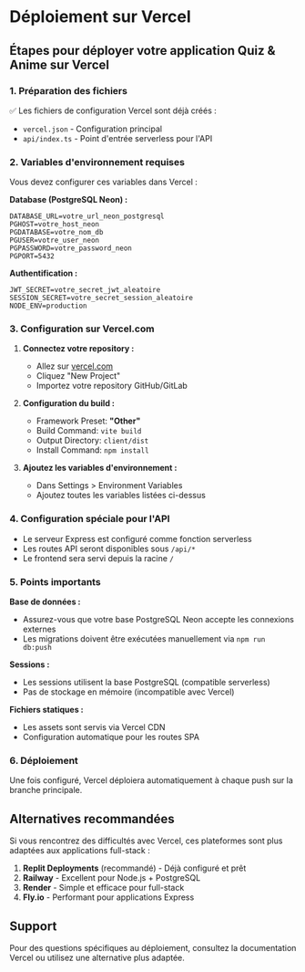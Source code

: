 # Déploiement sur Vercel

## Étapes pour déployer votre application Quiz & Anime sur Vercel

### 1. Préparation des fichiers
✅ Les fichiers de configuration Vercel sont déjà créés :
- `vercel.json` - Configuration principal
- `api/index.ts` - Point d'entrée serverless pour l'API

### 2. Variables d'environnement requises
Vous devez configurer ces variables dans Vercel :

**Database (PostgreSQL Neon) :**
```
DATABASE_URL=votre_url_neon_postgresql
PGHOST=votre_host_neon
PGDATABASE=votre_nom_db
PGUSER=votre_user_neon
PGPASSWORD=votre_password_neon
PGPORT=5432
```

**Authentification :**
```
JWT_SECRET=votre_secret_jwt_aleatoire
SESSION_SECRET=votre_secret_session_aleatoire
NODE_ENV=production
```

### 3. Configuration sur Vercel.com

1. **Connectez votre repository :**
   - Allez sur [vercel.com](https://vercel.com)
   - Cliquez "New Project"
   - Importez votre repository GitHub/GitLab

2. **Configuration du build :**
   - Framework Preset: **"Other"**
   - Build Command: `vite build`
   - Output Directory: `client/dist`
   - Install Command: `npm install`

3. **Ajoutez les variables d'environnement :**
   - Dans Settings > Environment Variables
   - Ajoutez toutes les variables listées ci-dessus

### 4. Configuration spéciale pour l'API
- Le serveur Express est configuré comme fonction serverless
- Les routes API seront disponibles sous `/api/*`
- Le frontend sera servi depuis la racine `/`

### 5. Points importants

**Base de données :**
- Assurez-vous que votre base PostgreSQL Neon accepte les connexions externes
- Les migrations doivent être exécutées manuellement via `npm run db:push`

**Sessions :**
- Les sessions utilisent la base PostgreSQL (compatible serverless)
- Pas de stockage en mémoire (incompatible avec Vercel)

**Fichiers statiques :**
- Les assets sont servis via Vercel CDN
- Configuration automatique pour les routes SPA

### 6. Déploiement
Une fois configuré, Vercel déploiera automatiquement à chaque push sur la branche principale.

## Alternatives recommandées

Si vous rencontrez des difficultés avec Vercel, ces plateformes sont plus adaptées aux applications full-stack :

1. **Replit Deployments** (recommandé) - Déjà configuré et prêt
2. **Railway** - Excellent pour Node.js + PostgreSQL
3. **Render** - Simple et efficace pour full-stack
4. **Fly.io** - Performant pour applications Express

## Support
Pour des questions spécifiques au déploiement, consultez la documentation Vercel ou utilisez une alternative plus adaptée.